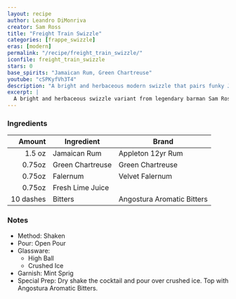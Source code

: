 ```yaml
---
layout: recipe
author: Leandro DiMonriva
creator: Sam Ross
title: "Freight Train Swizzle"
categories: [frappe_swizzle]
eras: [modern]
permalink: "/recipe/freight_train_swizzle/"
iconfile: freight_train_swizzle
stars: 0
base_spirits: "Jamaican Rum, Green Chartreuse"
youtube: "cSPKyfVh3T4"
description: "A bright and herbaceous modern swizzle that pairs funky Jamaican rum with the intense herbal notes of Green Chartreuse."
excerpt: |
  A bright and herbaceous swizzle variant from legendary barman Sam Ross.
---
```


### Ingredients

|    Amount | Ingredient       | Brand                      |
| --------: | ---------------- | -------------------------- |
|    1.5 oz | Jamaican Rum     | Appleton 12yr Rum          |
|    0.75oz | Green Chartreuse | Green Chartreuse           |
|    0.75oz | Falernum         | Velvet Falernum            |
|    0.75oz | Fresh Lime Juice |
| 10 dashes | Bitters          | Angostura Aromatic Bitters |

### Notes

- Method: Shaken
- Pour: Open Pour
- Glassware:
  - High Ball
  - Crushed Ice
- Garnish: Mint Sprig
- Special Prep: Dry shake the cocktail and pour over crushed ice. Top with Angostura Aromatic Bitters.
